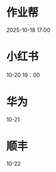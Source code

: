 # 作业帮
2025-10-18 17:00

# 小红书
10-20 19：00

# 华为
10-21

# 顺丰
10-22
<!--stackedit_data:
eyJoaXN0b3J5IjpbMTkxNDU4Nzg5MywxNDIzNzI5ODY4LC0yMD
k0ODgxMzY2LC0xOTUwMzk3NzI4LDEzMTMxMzg1OTksLTE4OTQ4
NTQ2MjgsMTM5ODgyNDgxOSwtMTE4NDU5NzY4NiwxMTU3Njk1NT
g5LC0xMTg0NjA1Mjg2LDQ5MDk1MjMyMSwxMTk5NzcxNDUzLC04
NzkxNTI2MzUsMTgyMDI2NTQ3Nl19
-->